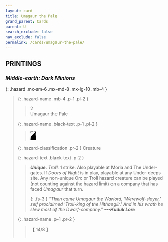```yaml
---
layout: card
title: Umagaur the Pale
grand_parent: Cards
parent: U
search_exclude: false
nav_exclude: false
permalink: /cards/umagaur-the-pale/
---
```


## PRINTINGS


### _Middle-earth: Dark Minions_

{: .hazard .mx-sm-6 .mx-md-8 .mx-lg-10 .mb-4 }
> {: .hazard-name .mb-4 .p-1 .pl-2 }
> > <div class="hazard-mp">2</div>
> > <div class="card-name">Umagaur the Pale</div>
>
> {: .hazard-name .black-text .p-1 .pl-2 }
> > ![](/assets/images/shadow-hold.svg)
>
> {: .hazard-classification .pr-2 }
> Creature
>
> {: .hazard-text .black-text .p-2 }
> > _**Unique.**_ _Troll._ 1 strike. Also playable at Moria and The Under-gates. If _Doors of Night_ is in play, playable at any Under-deeps site. Any non-unique Orc or Troll hazard creature can be played (not counting against the hazard limit) on a company that has faced _Umagaur_ that turn. 
> > 
> > {: .fs-3 } 
> > _“Then came Umagaur the Warlord, 'Werewolf-slayer,' self proclaimed 'Troll-king of the Hithaeglir.' And in his wrath he slew most of the Dwarf-company."_ ***---&#65279;Kuduk Lore*** 
>
> {: .hazard-name .p-1 .pr-2 }
> > <div class="card-shield">【 14/8 】</div>
> > <div class="card-corruption">&nbsp;</div>
